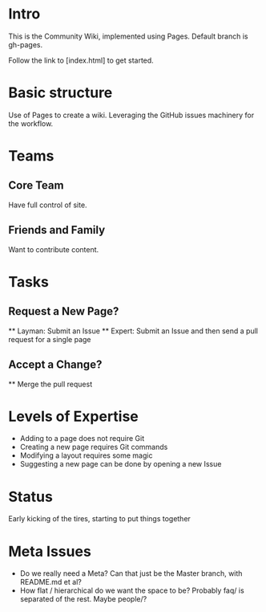 # Intro

This is the Community Wiki, implemented using Pages.  Default branch is gh-pages.

Follow the link to [index.html] to get started.

# Basic structure

Use of Pages to create a wiki.  Leveraging the GitHub issues machinery for the workflow.

# Teams

## Core Team
Have full control of site.

## Friends and Family
Want to contribute content.

# Tasks

## Request a New Page?
** Layman: Submit an Issue
** Expert: Submit an Issue and then send a pull request for a single page

## Accept a Change?
** Merge the pull request


# Levels of Expertise
* Adding to a page does not require Git
* Creating a new page requires Git commands
* Modifying a layout requires some magic
* Suggesting a new page can be done by opening a new Issue



# Status

Early kicking of the tires, starting to put things together

# Meta Issues

* Do we really need a Meta?  Can that just be the Master branch, with README.md et al?
* How flat / hierarchical do we want the space to be?  Probably faq/ is separated of the rest.  Maybe people/?